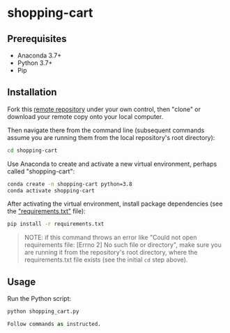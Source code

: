 # shopping-cart

## Prerequisites

  + Anaconda 3.7+
  + Python 3.7+
  + Pip

## Installation

Fork this [remote repository](https://github.com/emilyhoyland/shopping-cart) under your own control, then "clone" or download your remote copy onto your local computer.

Then navigate there from the command line (subsequent commands assume you are running them from the local repository's root directory):

```sh
cd shopping-cart
```

Use Anaconda to create and activate a new virtual environment, perhaps called "shopping-cart":

```sh
conda create -n shopping-cart python=3.8
conda activate shopping-cart
```

After activating the virtual environment, install package dependencies (see the ["requirements.txt"](/requirements.txt) file):

```sh
pip install -r requirements.txt
```

> NOTE: if this command throws an error like "Could not open requirements file: [Errno 2] No such file or directory", make sure you are running it from the repository's root directory, where the requirements.txt file exists (see the initial `cd` step above).


## Usage

Run the Python script:

```py
python shopping_cart.py

Follow commands as instructed.


